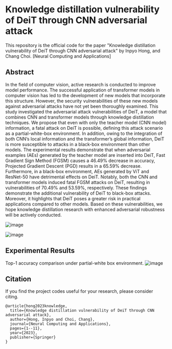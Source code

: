 # Knowledge distillation vulnerability of DeiT through CNN adversarial attack
This repository is the official code for the paper "Knowledge distillation vulnerability of DeiT through CNN adversarial attack" by Inpyo Hong, and Chang Choi. [Neural Computing and Applications]

## Abstract
In the field of computer vision, active research is conducted to improve model performance. The successful application of transformer models in computer vision has led to the development of new models that incorporate this structure. However, the security vulnerabilities of these new models against adversarial attacks have not yet been thoroughly examined. This study investigated the adversarial attack vulnerabilities of DeiT, a model that combines CNN and transformer models through knowledge distillation techniques. We propose that even with only the teacher model (CNN model) information, a fatal attack on DeiT is possible, defining this attack scenario as a partial-white-box environment. In addition, owing to the integration of both CNN’s local information and the transformer’s global information, DeiT is more susceptible to attacks in a black-box environment than other models. The experimental results demonstrate that when adversarial examples (AEs) generated by the teacher model are inserted into DeiT, Fast Gradient Sign Method (FGSM) causes a 46.49% decrease in accuracy, Projected Gradient Descent (PGD) results in a 65.59% decrease. Furthermore, in a black-box environment, AEs generated by ViT and ResNet-50 have detrimental effects on DeiT. Notably, both the CNN and transformer models induced fatal FGSM attacks on DeiT, resulting in vulnerabilities of 70.49% and 53.59%, respectively. These findings demonstrate the additional vulnerability of DeiT to black-box attacks. Moreover, it highlights that DeiT poses a greater risk in practical applications compared to other models. Based on these vulnerabilities, we hope knowledge distillation research with enhanced adversarial robustness will be actively conducted.

![image](https://github.com/user-attachments/assets/fc9ddf3b-cf8d-47bb-9b0a-9dd44773d417)

![image](https://github.com/user-attachments/assets/d0170265-4382-48e0-9a1f-25b8c0791c6f)





## Experimental Results
Top-1 accuracy comparison under partial-white box environment.
![image](https://github.com/user-attachments/assets/d4951189-5976-4041-8bce-fa38e460fced)


## Citation
If you find the project codes useful for your research, please consider citing.
```
@article{hong2023knowledge,
  title={Knowledge distillation vulnerability of DeiT through CNN adversarial attack},
  author={Hong, Inpyo and Choi, Chang},
  journal={Neural Computing and Applications},
  pages={1--11},
  year={2023},
  publisher={Springer}
}
```
